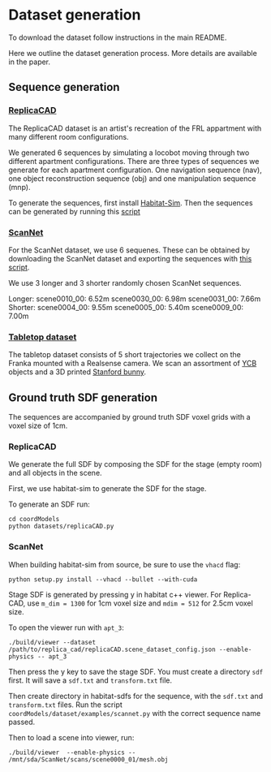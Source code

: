 # Dataset generation

To download the dataset follow instructions in the main README.

Here we outline the dataset generation process. More details are available in the paper.

## Sequence generation

### [ReplicaCAD](https://aihabitat.org/datasets/replica_cad/)

The ReplicaCAD dataset is an artist's recreation of the FRL appartment with many different room configurations. 

We generated 6 sequences by simulating a locobot moving through two different apartment configurations. There are three types of sequences we generate for each apartment configuration. One navigation sequence (nav), one object reconstruction sequence (obj) and one manipulation sequence (mnp).

To generate the sequences, first install [Habitat-Sim](https://github.com/facebookresearch/habitat-sim). Then the sequences can be generated by running this [script](https://drive.google.com/file/d/15ZLZQ5KNvb-jdhTAXrgkHRzOLGcMSCnW/view?usp=sharing)

### [ScanNet](http://www.scan-net.org/)

For the ScanNet dataset, we use 6 sequenes. These can be obtained by downloading the ScanNet dataset and exporting the sequences with [this script](https://github.com/ScanNet/ScanNet/tree/master/SensReader/python).

We use 3 longer and 3 shorter randomly chosen ScanNet sequences. 

Longer:
scene0010_00: 6.52m
scene0030_00: 6.98m
scene0031_00: 7.66m
Shorter:
scene0004_00: 9.55m
scene0005_00: 5.40m
scene0009_00: 7.00m

### [Tabletop dataset](https://drive.google.com/file/d/1tncMjkFLNlCZztTHwhO6Hn6EoEevGBDL/view?usp=sharing)

The tabletop dataset consists of 5 short trajectories we collect on the Franka mounted with a Realsense camera. We scan an assortment of [YCB](https://www.ycbbenchmarks.com/object-set/) objects and a 3D printed [Stanford bunny](http://graphics.stanford.edu/data/3Dscanrep/).

## Ground truth SDF generation

The sequences are accompanied by ground truth SDF voxel grids with a voxel size of 1cm.

### ReplicaCAD

We generate the full SDF by composing the SDF for the stage (empty room) and all objects in the scene. 

First, we use habitat-sim to generate the SDF for the stage.

To generate an SDF run:
```
cd coordModels
python datasets/replicaCAD.py
```

### ScanNet

When building habitat-sim from source, be sure to use the `vhacd` flag:
```
python setup.py install --vhacd --bullet --with-cuda
```

Stage SDF is generated by pressing y in habitat c++ viewer. 
For Replica-CAD, use `m_dim = 1300` for 1cm voxel size and `mdim = 512` for 2.5cm voxel size.

To open the viewer run with `apt_3`: 
```
./build/viewer --dataset /path/to/replica_cad/replicaCAD.scene_dataset_config.json --enable-physics -- apt_3
```
Then press the y key to save the stage SDF. You must create a directory `sdf` first. It will save a `sdf.txt` and `transform.txt` file.

Then create directory in habitat-sdfs for the sequence, with the `sdf.txt` and `transform.txt` files. Run the script `coordModels/dataset/examples/scannet.py` with the correct sequence name passed.

Then to load a scene into viewer, run:
```
./build/viewer  --enable-physics -- /mnt/sda/ScanNet/scans/scene0000_01/mesh.obj
```
